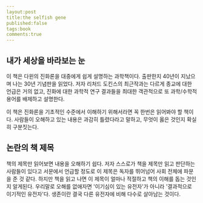```yaml
---
layout:post
title:the selfish gene
published:false
tags:book
comments:true
---
```


## 내가 세상을 바라보는 눈
이 책은 다윈의 진화론을 대중에게 쉽게 설명하는 과학책이다. 출판한지 40년이 지났으며 나는 30년 기념판을 읽었다. 
저자 리처드 도킨스의 최근작과는 다르게 종교에 대한 언급은 거의 없고, 진화에 대한 과학적 연구 결과들을 최대한 객관적으로 또 과학/수학적 용어를 배제하고 설명한다.

이 책은 진화론을 기초적인 수준에서 이해하기 위해서라면 꼭 한번은 읽어봐야 할 책이다. 사람들이 오해하고 있는 내용은 과감히 틀렸다라고 말하고, 무엇이 옳은 것인지 확실히 구분짓는다.

## 논란의 책 제목
책의 제목만 읽어보면 내용을 오해하기 쉽다. 저자 스스로가 책을 제목만 읽고 판단하는 사람들이 있다고 서문에서 언급할 정도로 이 제목은 독자를 뛰어넘어 사회 전체에 파문을 준 것 같다. 하지만 책을 읽고 나면 이 제목이 얼마나 적절하고 책의 이해를 돕는 것인지 알게된다. 우리말로 오해를 없애자면 '이기심이 있는 유전자'가 아니라 '결과적으로 이기적인 유전자'다. 생존이란 결국 다른 유전자에 비해 다수로 살아남는 것이다.

 

